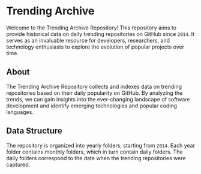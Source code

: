 Trending Archive
================

Welcome to the Trending Archive Repository! This repository aims to provide historical data on daily trending repositories on GitHub since ``` 2014 ```. It serves as an invaluable resource for developers, researchers, and technology enthusiasts to explore the evolution of popular projects over time.

## About

The Trending Archive Repository collects and indexes data on trending repositories based on their daily popularity on GitHub. By analyzing the trends, we can gain insights into the ever-changing landscape of software development and identify emerging technologies and popular coding languages.

## Data Structure

The repository is organized into yearly folders, starting from ``` 2014 ```. Each year folder contains monthly folders, which in turn contain daily folders. The daily folders correspond to the date when the trending repositories were captured.


